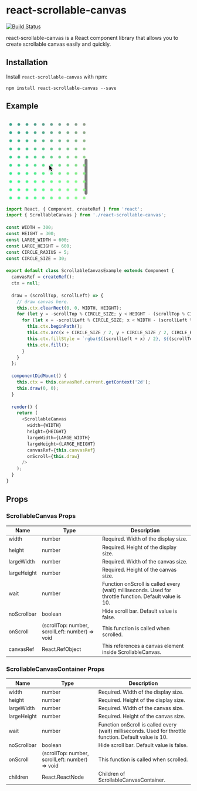 # react-scrollable-canvas

[![Build Status](https://travis-ci.com/solt9029/react-scrollable-canvas.svg?branch=master)](https://travis-ci.com/solt9029/react-scrollable-canvas)

react-scrollable-canvas is a React component library that allows you to create scrollable canvas easily and quickly.

## Installation

Install ``` react-scrollable-canvas ``` with npm:

```
npm install react-scrollable-canvas --save
```

## Example

![demo](https://github.com/solt9029/react-scrollable-canvas/blob/master/demo.gif)

```js
import React, { Component, createRef } from 'react';
import { ScrollableCanvas } from './react-scrollable-canvas';

const WIDTH = 300;
const HEIGHT = 300;
const LARGE_WIDTH = 600;
const LARGE_HEIGHT = 600;
const CIRCLE_RADIUS = 5;
const CIRCLE_SIZE = 30;

export default class ScrollableCanvasExample extends Component {
  canvasRef = createRef();
  ctx = null;

  draw = (scrollTop, scrollLeft) => {
    // draw canvas here.
    this.ctx.clearRect(0, 0, WIDTH, HEIGHT);
    for (let y = -scrollTop % CIRCLE_SIZE; y < HEIGHT - (scrollTop % CIRCLE_SIZE); y += CIRCLE_SIZE) {
      for (let x = -scrollLeft % CIRCLE_SIZE; x < WIDTH - (scrollLeft % CIRCLE_SIZE); x += CIRCLE_SIZE) {
        this.ctx.beginPath();
        this.ctx.arc(x + CIRCLE_SIZE / 2, y + CIRCLE_SIZE / 2, CIRCLE_RADIUS, 0, 360, false);
        this.ctx.fillStyle = `rgba(${(scrollLeft + x) / 2}, ${(scrollTop + y) / 2}, 128, 0.8)`;
        this.ctx.fill();
      }
    }
  };

  componentDidMount() {
    this.ctx = this.canvasRef.current.getContext('2d');
    this.draw(0, 0);
  }

  render() {
    return (
      <ScrollableCanvas
        width={WIDTH}
        height={HEIGHT}
        largeWidth={LARGE_WIDTH}
        largeHeight={LARGE_HEIGHT}
        canvasRef={this.canvasRef}
        onScroll={this.draw}
      />
    );
  }
}

```

## Props

### ScrollableCanvas Props

|Name|Type|Description|
|---|---|---|
|width|number|Required. Width of the display size.|
|height|number|Required. Height of the display size.|
|largeWidth|number|Required. Width of the canvas size.|
|largeHeight|number|Required. Height of the canvas size.|
|wait|number|Function onScroll is called every (wait) milliseconds. Used for throttle function. Default value is 10.|
|noScrollbar|boolean|Hide scroll bar. Default value is false.|
|onScroll|(scrollTop: number, scrollLeft: number) => void|This function is called when scrolled.|
|canvasRef|React.RefObject|This references a canvas element inside ScrollableCanvas.|

### ScrollableCanvasContainer Props

|Name|Type|Description|
|---|---|---|
|width|number|Required. Width of the display size.|
|height|number|Required. Height of the display size.|
|largeWidth|number|Required. Width of the canvas size.|
|largeHeight|number|Required. Height of the canvas size.|
|wait|number|Function onScroll is called every (wait) milliseconds. Used for throttle function. Default value is 10.|
|noScrollbar|boolean|Hide scroll bar. Default value is false.|
|onScroll|(scrollTop: number, scrollLeft: number) => void|This function is called when scrolled.|
|children|React.ReactNode|Children of ScrollableCanvasContainer.|
